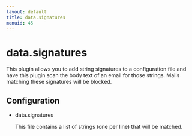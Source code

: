 ```yaml
---
layout: default
title: data.signatures
menuid: 45
---
```

data.signatures
===============

This plugin allows you to add string signatures to a configuration file and
have this plugin scan the body text of an email for those strings. Mails
matching these signatures will be blocked.

Configuration
-------------

* data.signatures

  This file contains a list of strings (one per line) that will be matched.


